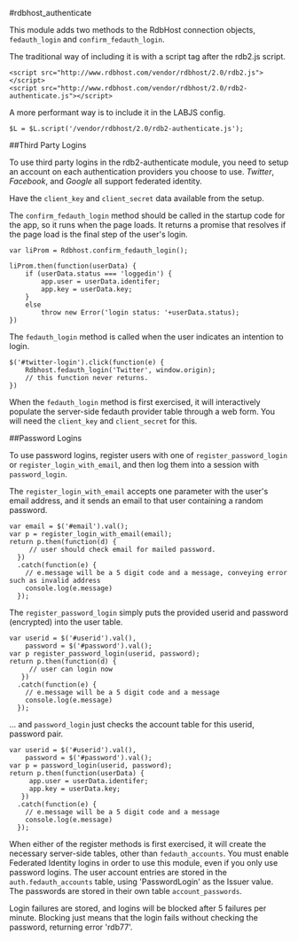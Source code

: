 


#rdbhost_authenticate

This module adds two methods to the RdbHost connection objects, `fedauth_login` and `confirm_fedauth_login`.

The traditional way of including it is with a script tag after the rdb2.js script.

    <script src="http://www.rdbhost.com/vendor/rdbhost/2.0/rdb2.js"></script>
    <script src="http://www.rdbhost.com/vendor/rdbhost/2.0/rdb2-authenticate.js"></script>

A more performant way is to include it in the LABJS config.

    $L = $L.script('/vendor/rdbhost/2.0/rdb2-authenticate.js');

##Third Party Logins

To use third party logins in the rdb2-authenticate module, you need to setup an account on each authentication providers you choose to use.  _Twitter_, _Facebook_, and _Google_ all support federated identity.

Have the `client_key` and `client_secret` data available from the setup.


The `confirm_fedauth_login` method should be called in the startup code for the app, so it runs when the page loads.  It returns a promise that resolves if the page load is the final step of the user's login.   

    var liProm = Rdbhost.confirm_fedauth_login();

    liProm.then(function(userData) {
        if (userData.status === 'loggedin') {
            app.user = userData.identifer;
            app.key = userData.key;
        }
        else
            throw new Error('login status: '+userData.status);
    })

The `fedauth_login` method is called when the user indicates an intention to login.

    $('#twitter-login').click(function(e) {
        Rdbhost.fedauth_login('Twitter', window.origin);
        // this function never returns.
    })


When the `fedauth_login` method is first exercised, it will interactively populate the server-side fedauth provider table through a web form.  You will need the `client_key` and `client_secret` for this.


##Password Logins

To use password logins, register users with one of `register_password_login` or `register_login_with_email`, and then log them into a session with `password_login`.

The `register_login_with_email` accepts one parameter with the user's email address, and it sends an email to that user containing a random password.

    var email = $('#email').val();
    var p = register_login_with_email(email);
    return p.then(function(d) {
         // user should check email for mailed password.
      })
      .catch(function(e) {
        // e.message will be a 5 digit code and a message, conveying error such as invalid address
        console.log(e.message)
      });

The `register_password_login` simply puts the provided userid and password (encrypted) into the user table.

    var userid = $('#userid').val(),
        password = $('#password').val();
    var p register_password_login(userid, password);
    return p.then(function(d) {
         // user can login now
       })
      .catch(function(e) {
        // e.message will be a 5 digit code and a message
        console.log(e.message)
      });
 

... and `password_login` just checks the account table for this userid, password pair.

    var userid = $('#userid').val(),
        password = $('#password').val();
    var p = password_login(userid, password);
    return p.then(function(userData) {
         app.user = userData.identifer;
         app.key = userData.key;
       })
      .catch(function(e) {
        // e.message will be a 5 digit code and a message
        console.log(e.message)
      });

     
When either of the register methods is first exercised, it will create the necessary server-side tables, other than `fedauth_accounts`.  You must enable Federated Identity logins in order to use this module, even if you only use password logins.  The user account entries are stored in the `auth.fedauth_accounts` table, using 'PasswordLogin' as the Issuer value.   The passwords are stored in their own table `account_passwords`.  

Login failures are stored, and logins will be blocked after 5 failures per minute.  Blocking just means that the login fails without checking the password, returning error 'rdb77'.

